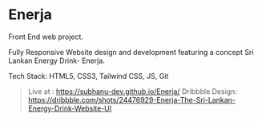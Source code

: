 # Enerja
Front End web project.

Fully Responsive Website design and development featuring a concept Sri Lankan Energy Drink- Enerja.

Tech Stack: HTML5, CSS3, Tailwind CSS, JS, Git

> Live at : https://subhanu-dev.github.io/Enerja/
> Dribbble Design: https://dribbble.com/shots/24476929-Enerja-The-Sri-Lankan-Energy-Drink-Website-UI
